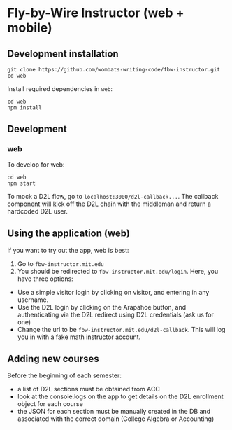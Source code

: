 
# Fly-by-Wire Instructor (web + mobile)


## Development installation
```
git clone https://github.com/wombats-writing-code/fbw-instructor.git
cd web
```

Install required dependencies in `web`:
```
cd web
npm install
```

## Development

### web
To develop for web:
```
cd web
npm start
```

To mock a D2L flow, go to `localhost:3000/d2l-callback...`. The callback component will kick off the D2L chain with the middleman and return a hardcoded D2L user.

## Using the application (web)

If you want to try out the app, web is best:

1. Go to `fbw-instructor.mit.edu`
1. You should be redirected to `fbw-instructor.mit.edu/login`. Here, you have three options:
  * Use a simple visitor login by clicking on visitor, and entering in any username.
  * Use the D2L login by clicking on the Arapahoe button, and authenticating via the D2L redirect using D2L credentials (ask us for one)
  * Change the url to be `fbw-instructor.mit.edu/d2l-callback`. This will log you in with a fake math instructor account.

## Adding new courses

Before the beginning of each semester:

* a list of D2L sections must be obtained from ACC
* look at the console.logs on the app to get details on the D2L enrollment object for each course
* the JSON for each section must be manually created in the DB and associated with the correct domain (College Algebra or Accounting)
